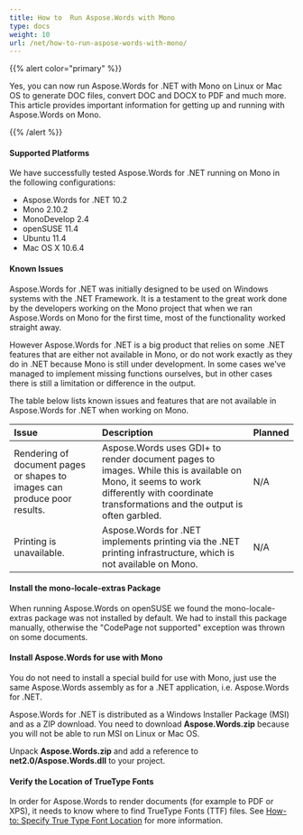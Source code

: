 ```yaml
---
title: How to  Run Aspose.Words with Mono
type: docs
weight: 10
url: /net/how-to-run-aspose-words-with-mono/
---
```


{{% alert color="primary" %}} 

Yes, you can now run Aspose.Words for .NET with Mono on Linux or Mac OS to generate DOC files, convert DOC and DOCX to PDF and much more. This article provides important information for getting up and running with Aspose.Words on Mono.

{{% /alert %}} 
#### **Supported Platforms**
We have successfully tested Aspose.Words for .NET running on Mono in the following configurations:

- Aspose.Words for .NET 10.2 
- Mono 2.10.2 
- MonoDevelop 2.4 
- openSUSE 11.4 
- Ubuntu 11.4 
- Mac OS X 10.6.4 
#### **Known Issues**
Aspose.Words for .NET was initially designed to be used on Windows systems with the .NET Framework. It is a testament to the great work done by the developers working on the Mono project that when we ran Aspose.Words on Mono for the first time, most of the functionality worked straight away.

However Aspose.Words for .NET is a big product that relies on some .NET features that are either not available in Mono, or do not work exactly as they do in .NET because Mono is still under development. In some cases we've managed to implement missing functions ourselves, but in other cases there is still a limitation or difference in the output. 

The table below lists known issues and features that are not available in Aspose.Words for .NET when working on Mono. 

|**Issue** |**Description** |**Planned** |
| :- | :- | :- |
|Rendering of document pages or shapes to images can produce poor results. |Aspose.Words uses GDI+ to render document pages to images. While this is available on Mono, it seems to work differently with coordinate transformations and the output is often garbled. |N/A |
|Printing is unavailable. |Aspose.Words for .NET implements printing via the .NET printing infrastructure, which is not available on Mono. |N/A |
#### **Install the mono-locale-extras Package**
When running Aspose.Words on openSUSE we found the mono-locale-extras package was not installed by default. We had to install this package manually, otherwise the "CodePage not supported" exception was thrown on some documents.
#### **Install Aspose.Words for use with Mono**
You do not need to install a special build for use with Mono, just use the same Aspose.Words assembly as for a .NET application, i.e. Aspose.Words for .NET.

Aspose.Words for .NET is distributed as a Windows Installer Package (MSI) and as a ZIP download. You need to download **Aspose.Words.zip** because you will not be able to run MSI on Linux or Mac OS. 

Unpack **Aspose.Words.zip** and add a reference to **net2.0/Aspose.Words.dll** to your project. 
#### **Verify the Location of TrueType Fonts**
In order for Aspose.Words to render documents (for example to PDF or XPS), it needs to know where to find TrueType Fonts (TTF) files. See [How-to: Specify True Type Font Location](/https://docs.aspose.com/words/net/specifying-truetype-fonts-location/) for more information. 
